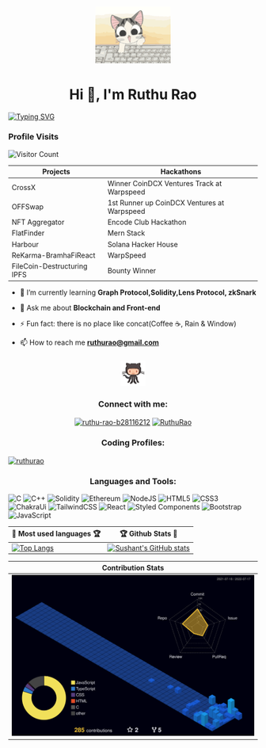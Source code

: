 <h1 align="center"> <a href="#"><img width="30%" height="auto" src="https://raw.githubusercontent.com/SakshiUppoor/SakshiUppoor/main/cat.gif" height="175px"/></a></h1>

<h1 align="center">Hi 👋, I'm Ruthu Rao </h1>

  
[![Typing SVG](https://readme-typing-svg.herokuapp.com?font=monospace&color=%36BCF7FF&vCenter=true&lines=A+Passionate+FrontEnd+Developer;Blockchain+Enthusiast;Opensource+Contributor+at+Zulip)](https://git.io/typing-svg)

<h3>Profile Visits</h3>

![Visitor Count](https://profile-counter.glitch.me/route-2/count.svg)

|  Projects|Hackathons|
|-----------|---------|
| CrossX | Winner CoinDCX Ventures Track at Warpspeed |
| OFFSwap | 1st Runner up CoinDCX Ventures at Warpspeed |
| NFT Aggregator | Encode Club Hackathon |
| FlatFinder | Mern Stack  |
| Harbour | Solana Hacker House |
| ReKarma-BramhaFiReact | WarpSpeed |
| FileCoin-Destructuring  IPFS  | Bounty Winner |

- 🌱 I’m currently learning **Graph Protocol,Solidity,Lens Protocol, zkSnark**

- 💬 Ask me about **Blockchain and Front-end**

- ⚡ Fun fact: there is no place like concat(Coffee ☕, Rain & Window)

- 📫 How to reach me **ruthurao@gmail.com**

<h3 align="center"><img width="10%" height="auto" src="https://raw.githubusercontent.com/iCharlesZ/FigureBed/master/img/octocat.gif"/></h3>
<h3 align="center" > Connect with me: </h3>
<p align="center">
  <a href="https://www.linkedin.com/in/ruthu-rao-b28116212/" target="blank"><img align="center" src="https://img.shields.io/badge/Ruthu Rao-0077B5?style=for-the-badge&logo=linkedin&logoColor=white" alt="ruthu-rao-b28116212"  /></a>
  <a href="https://twitter.com/RuthuRao" target="blank"><img align="center" src="https://img.shields.io/badge/RuthuRao-%231DA1F2.svg?style=for-the-badge&logo=Twitter&logoColor=white" alt="RuthuRao"  /></a>
 
</p>

<h3 align="center">Coding Profiles:</h3>
<p align="center">

<a href="https://leetcode.com/ruthurao" target="blank"><img align="center" src="https://img.shields.io/badge/ruthurao-000000?style=for-the-badge&logo=LeetCode&logoColor=#d16c06" alt="ruthurao"/></a>
</p>

<h3 align="center">Languages and Tools:</h3>

  ![C](https://img.shields.io/badge/c-%2300599C.svg?style=for-the-badge&logo=c&logoColor=white)
  ![C++](https://img.shields.io/badge/c++-%2300599C.svg?style=for-the-badge&logo=c%2B%2B&logoColor=white)
  ![Solidity](https://img.shields.io/badge/Solidity-%23363636.svg?style=for-the-badge&logo=solidity&logoColor=white)
  ![Ethereum](https://img.shields.io/badge/Ethereum-3C3C3D?style=for-the-badge&logo=Ethereum&logoColor=white)
  ![NodeJS](https://img.shields.io/badge/node.js-6DA55F?style=for-the-badge&logo=node.js&logoColor=white)
  ![HTML5](https://img.shields.io/badge/html5-%23E34F26.svg?style=for-the-badge&logo=html5&logoColor=white)
  ![CSS3](https://img.shields.io/badge/css3-%231572B6.svg?style=for-the-badge&logo=css3&logoColor=white)
  ![ChakraUi](https://img.shields.io/badge/Chakra--UI-319795?style=for-the-badge&logo=chakra-ui&logoColor=white)
  ![TailwindCSS](https://img.shields.io/badge/Tailwind_CSS-38B2AC?style=for-the-badge&logo=tailwind-css&logoColor=white)
  ![React](https://img.shields.io/badge/react-%2320232a.svg?style=for-the-badge&logo=react&logoColor=%2361DAFB)
  ![Styled Components](https://img.shields.io/badge/styled--components-DB7093?style=for-the-badge&logo=styled-components&logoColor=white)
  ![Bootstrap](https://img.shields.io/badge/bootstrap-%23563D7C.svg?style=for-the-badge&logo=bootstrap&logoColor=white)
  ![JavaScript](https://img.shields.io/badge/JavaScript-%6DA55F?style=for-the-badge&logo=javascript&logoColor=white)

<!--![](./profile-3d-contrib/profile-night-view.svg)-->

|🎯 Most used languages 🏆| 🏆 Github Stats 🔭|
|----------------------------------|----------------------------|
|[![Top Langs](https://github-readme-stats.vercel.app/api/top-langs/?username=route-2&theme=midnight-purple&layout=compact&hide=css,html)](https://github.com/anuraghazra/github-readme-stats) | [![Sushant's GitHub stats](https://github-readme-stats.vercel.app/api?username=route-2&show_icons=true&theme=midnight-purple&hide_title=true)](https://github.com/route-2)|

|  Contribution Stats  |
|----------------------|
| ![](./profile-3d-contrib/profile-night-view.svg) |
